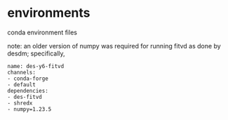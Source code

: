 # environments

conda environment files

note: an older version of numpy was required for running fitvd as done by desdm; specifically,
```
name: des-y6-fitvd
channels:
- conda-forge
- default
dependencies:
- des-fitvd
- shredx
- numpy=1.23.5
```
